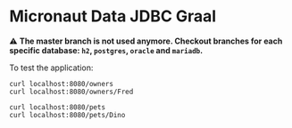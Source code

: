 # Micronaut Data JDBC Graal #

:warning: **The master branch is not used anymore. Checkout branches for each specific database: `h2`, `postgres`, `oracle` and
 `mariadb`.**

To test the application:

```
curl localhost:8080/owners
curl localhost:8080/owners/Fred

curl localhost:8080/pets
curl localhost:8080/pets/Dino
```
